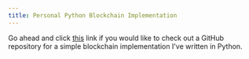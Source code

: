 ```yaml
---
title: Personal Python Blockchain Implementation
---
```


Go ahead and click <a class="link" href="https://github.com/badbacon3/personal-python-blockchain" target="_blank">this</a> link if you would like to check out a GitHub repository for a simple blockchain implementation I've written in Python.